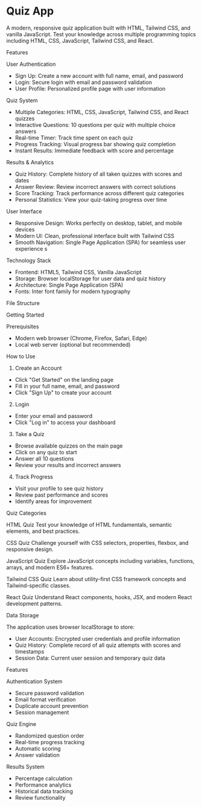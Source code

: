 # Quiz App

A modern, responsive quiz application built with HTML, Tailwind CSS, and vanilla JavaScript. Test your knowledge across multiple programming topics including HTML, CSS, JavaScript, Tailwind CSS, and React.

Features

User Authentication
- Sign Up: Create a new account with full name, email, and password
- Login: Secure login with email and password validation
- User Profile: Personalized profile page with user information

Quiz System
- Multiple Categories: HTML, CSS, JavaScript, Tailwind CSS, and React quizzes
- Interactive Questions: 10 questions per quiz with multiple choice answers
- Real-time Timer: Track time spent on each quiz
- Progress Tracking: Visual progress bar showing quiz completion
- Instant Results: Immediate feedback with score and percentage

Results & Analytics
- Quiz History: Complete history of all taken quizzes with scores and dates
- Answer Review: Review incorrect answers with correct solutions
- Score Tracking: Track performance across different quiz categories
- Personal Statistics: View your quiz-taking progress over time

User Interface
- Responsive Design: Works perfectly on desktop, tablet, and mobile devices
- Modern UI: Clean, professional interface built with Tailwind CSS
- Smooth Navigation: Single Page Application (SPA) for seamless user experience
s

Technology Stack

- Frontend: HTML5, Tailwind CSS, Vanilla JavaScript
- Storage: Browser localStorage for user data and quiz history
- Architecture: Single Page Application (SPA)
- Fonts: Inter font family for modern typography

File Structure


Getting Started

Prerequisites
- Modern web browser (Chrome, Firefox, Safari, Edge)
- Local web server (optional but recommended)

How to Use

1. Create an Account
- Click "Get Started" on the landing page
- Fill in your full name, email, and password
- Click "Sign Up" to create your account

2. Login
- Enter your email and password
- Click "Log in" to access your dashboard

3. Take a Quiz
- Browse available quizzes on the main page
- Click on any quiz to start
- Answer all 10 questions
- Review your results and incorrect answers

4. Track Progress
- Visit your profile to see quiz history
- Review past performance and scores
- Identify areas for improvement

Quiz Categories

HTML Quiz
Test your knowledge of HTML fundamentals, semantic elements, and best practices.

CSS Quiz
Challenge yourself with CSS selectors, properties, flexbox, and responsive design.

JavaScript Quiz
Explore JavaScript concepts including variables, functions, arrays, and modern ES6+ features.

Tailwind CSS Quiz
Learn about utility-first CSS framework concepts and Tailwind-specific classes.

React Quiz
Understand React components, hooks, JSX, and modern React development patterns.

Data Storage

The application uses browser localStorage to store:
- User Accounts: Encrypted user credentials and profile information
- Quiz History: Complete record of all quiz attempts with scores and timestamps
- Session Data: Current user session and temporary quiz data


Features 

Authentication System
- Secure password validation
- Email format verification
- Duplicate account prevention
- Session management

Quiz Engine
- Randomized question order
- Real-time progress tracking
- Automatic scoring
- Answer validation

Results System
- Percentage calculation
- Performance analytics
- Historical data tracking
- Review functionality
